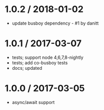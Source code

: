 
1.0.2 / 2018-01-02
==================

 * update busboy dependency - #1 by danitt

1.0.1 / 2017-03-07
==================

 * tests; support node 4,6,7,8-nightly
 * tests; add co-busboy tests
 * docs; updated

1.0.0 / 2017-03-05
==================

 * async/await support
